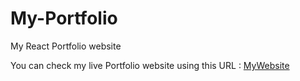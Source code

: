 # My-Portfolio
My React Portfolio website
 
You can check my live Portfolio website using this URL : [MyWebsite](http://far-wood.surge.sh/)
